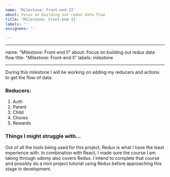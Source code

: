 ```yaml
---
name: 'Milestone: Front-end II'
about: Focus on building out redux data flow
title: 'Milestone: Front-end II'
labels: ''
assignees: ''

---
```


---

name: "Milestone: Front-end II"
about: Focus on building out redux data flow
title: "Milestone: Front-end II"
labels: milestone

---

During this milestone I will be working on adding my reducers and actions to get the flow of data.

###  Reducers:
1. Auth
2. Parent
3. Child
4. Chores
5. Rewards

### Things I might struggle with...
Out of all the tools being used for this project, Redux is what I have the least experience with. In combination with React, I made sure the course I am taking through udemy also covers Redux. I intend to complete that course and possibly do a mini project tutorial using Redux before approaching this stage in development.
